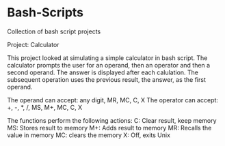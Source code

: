 # Bash-Scripts
Collection of bash script projects

Project: Calculator

This project looked at simulating a simple calculator in bash script. The calculator prompts the user for an operand, then an operator and then a second operand. The answer is displayed after each calulation. The subsequent operation uses the previous result, the answer, as the first operand. 

The operand can accept: any digit, MR, MC, C, X
The operator can accept: +, -, *, /, MS, M+, MC, C, X

The functions perform the following actions: 
C: Clear result, keep memory
MS: Stores result to memory
M+: Adds result to memory
MR: Recalls the value in memory
MC: clears the memory
X: Off, exits Unix


